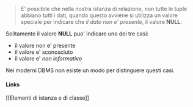 >E' possibile che nella nostra istanza di relazione, non tutte le tuple abbiano tutti i dati, quando questo avviene si utilizza un valore speciale per indicare che *il dato non e' presente*, il valore **NULL**.

Solitamente il valore **NULL** puo' indicare uno dei tre casi: 
- il valore non e' presente
- il valore e' sconosciuto
- il valore e' *non informativo*

Nei moderni DBMS non esiste un modo per distinguere questi casi.

#### Links
[[Elementi di istanza e di classe]]